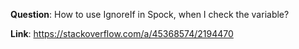 **Question**: How to use IgnoreIf in Spock, when I check the variable?

**Link**: https://stackoverflow.com/a/45368574/2194470
